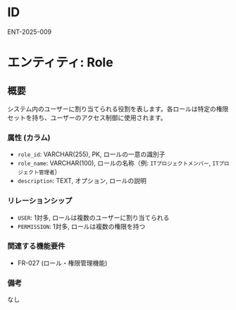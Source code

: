 # ID

ENT-2025-009

# エンティティ: Role

## 概要

システム内のユーザーに割り当てられる役割を表します。各ロールは特定の権限セットを持ち、ユーザーのアクセス制御に使用されます。

### 属性 (カラム)

- `role_id`: VARCHAR(255), PK, ロールの一意の識別子
- `role_name`: VARCHAR(100), ロールの名称（例: `ITプロジェクトメンバー`,
  `ITプロジェクト管理者`）
- `description`: TEXT, オプション, ロールの説明

### リレーションシップ

- `USER`: 1対多, ロールは複数のユーザーに割り当てられる
- `PERMISSION`: 1対多, ロールは複数の権限を持つ

### 関連する機能要件

- FR-027 (ロール・権限管理機能)

### 備考

なし
